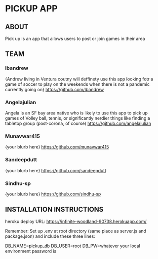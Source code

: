 # PICKUP APP

## ABOUT

Pick up is an app that allows users to post or join games in their area

## TEAM

### Ibandrew

{Andrew living in Ventura coutny will deffinety use this app looking fotr a game of soccer to play on the weekends when there is not a pandemic currently going on}
https://github.com/Ibandrew

### Angelajulian

Angela is an SF bay area native who is likely to use this app to pick up games of Volley ball, tennis, or significantly nerdier things like finding a tabletop group (post-corona, of course)
https://github.com/angelajulian

### Munavwar415

{your blurb here}
https://github.com/munavwar415

### Sandeepdutt

{your blurb here}
https://github.com/sandeepdutt

### Sindhu-sp

{your blurb here}
https://github.com/sindhu-sp

## INSTALLATION INSTRUCTIONS

heroku deploy URL: https://infinite-woodland-90738.herokuapp.com/

Remember: Set up .env at root directory (same place as server.js and package.json) and include these three lines:

DB_NAME=pickup_db
DB_USER=root
DB_PW=whatever your local environment password is
